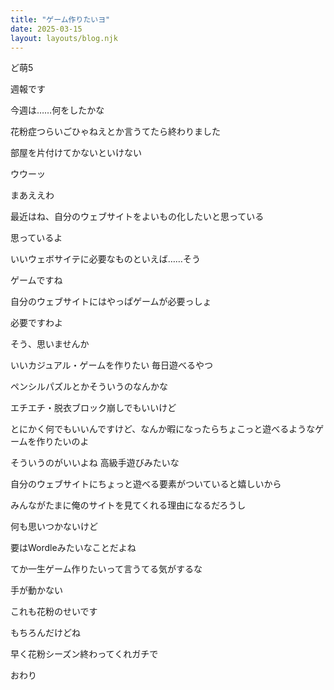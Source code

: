 ```yaml
---
title: "ゲーム作りたいヨ"
date: 2025-03-15
layout: layouts/blog.njk
---
```

<p>ど萌5</p>

<p>週報です</p>

<p>今週は……何をしたかな</p>

<p>花粉症つらいごひゃねえとか言うてたら終わりました</p>

<p>部屋を片付けてかないといけない</p>

<p>ウウーッ</p>

<p>まあええわ</p>

<p>最近はね、自分のウェブサイトをよいもの化したいと思っている</p>

<p>思っているよ</p>

<p>いいウェボサイテに必要なものといえば……そう</p>

<p>ゲームですね</p>

<p>自分のウェブサイトにはやっぱゲームが必要っしょ</p>

<p>必要ですわよ</p>

<p>そう、思いませんか</p>

<p>いいカジュアル・ゲームを作りたい 毎日遊べるやつ</p>

<p>ペンシルパズルとかそういうのなんかな</p>

<p>エチエチ・脱衣ブロック崩しでもいいけど</p>

<p>とにかく何でもいいんですけど、なんか暇になったらちょこっと遊べるようなゲームを作りたいのよ</p>

<p>そういうのがいいよね 高級手遊びみたいな</p>

<p>自分のウェブサイトにちょっと遊べる要素がついていると嬉しいから</p>

<p>みんながたまに俺のサイトを見てくれる理由になるだろうし</p>

<p>何も思いつかないけど</p>

<p>要はWordleみたいなことだよね</p>

<p>てか一生ゲーム作りたいって言うてる気がするな</p>

<p>手が動かない</p>

<p>これも花粉のせいです</p>

<p>もちろんだけどね</p>

<p>早く花粉シーズン終わってくれガチで</p>

<p>おわり</p>